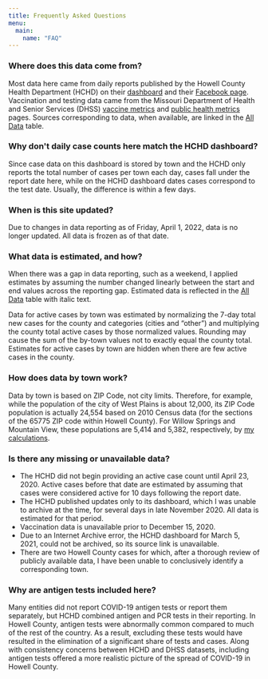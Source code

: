 ```yaml
---
title: Frequently Asked Questions
menu:
  main:
    name: "FAQ"
---
```


### Where does this data come from?
Most data here came from daily reports published by the Howell County Health Department (HCHD) on their [dashboard](https://archive.ph/Cu8QP) and their [Facebook page](https://www.facebook.com/Howell-County-Health-Department-170310842983730). Vaccination and testing data came from the Missouri Department of Health and Senior Services (DHSS) [vaccine metrics](https://archive.ph/IK6UZ) and [public health metrics](https://archive.ph/mfLxI) pages. Sources corresponding to data, when available, are linked in the [All Data](../all-data) table.

### Why don't daily case counts here match the HCHD dashboard?
Since case data on this dashboard is stored by town and the HCHD only reports the total number of cases per town each day, cases fall under the report date here, while on the HCHD dashboard dates cases correspond to the test date. Usually, the difference is within a few days.

### When is this site updated?
Due to changes in data reporting as of Friday, April 1, 2022, data is no longer updated. All data is frozen as of that date.

### What data is estimated, and how?
When there was a gap in data reporting, such as a weekend, I applied estimates by assuming the number changed linearly between the start and end values across the reporting gap. Estimated data is reflected in the [All Data](../all-data) table with italic text.

Data for active cases by town was estimated by normalizing the 7-day total new cases for the county and categories (cities and “other”) and multiplying the county total active cases by those normalized values. Rounding may cause the sum of the by-town values not to exactly equal the county total. Estimates for active cases by town are hidden when there are few active cases in the county.

### How does data by town work?
Data by town is based on ZIP Code, not city limits. Therefore, for example, while the population of the city of West Plains is about 12,000, its ZIP Code population is actually 24,554 based on 2010 Census data (for the sections of the 65775 ZIP code within Howell County). For Willow Springs and Mountain View, these populations are 5,414 and 5,382, respectively, by [my calculations](https://archive.ph/z65K5).

### Is there any missing or unavailable data?
* The HCHD did not begin providing an active case count until April 23, 2020. Active cases before that date are estimated by assuming that cases were considered active for 10 days following the report date.
* The HCHD published updates only to its dashboard, which I was unable to archive at the time, for several days in late November 2020. All data is estimated for that period.
* Vaccination data is unavailable prior to December 15, 2020.
* Due to an Internet Archive error, the HCHD dashboard for March 5, 2021, could not be archived, so its source link is unavailable.
* There are two Howell County cases for which, after a thorough review of publicly available data, I have been unable to conclusively identify a corresponding town.

### Why are antigen tests included here?
Many entities did not report COVID-19 antigen tests or report them separately, but HCHD combined antigen and PCR tests in their reporting. In Howell County, antigen tests were abnormally common compared to much of the rest of the country. As a result, excluding these tests would have resulted in the elimination of a significant share of tests and cases. Along with consistency concerns between HCHD and DHSS datasets, including antigen tests offered a more realistic picture of the spread of COVID-19 in Howell County.
